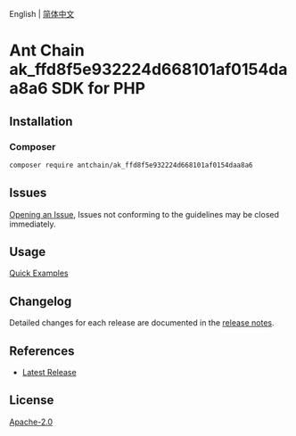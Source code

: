 English | [简体中文](README-CN.md)

# Ant Chain ak_ffd8f5e932224d668101af0154daa8a6 SDK for PHP

## Installation

### Composer

```bash
composer require antchain/ak_ffd8f5e932224d668101af0154daa8a6
```

## Issues

[Opening an Issue](https://github.com/alipay/antchain-openapi-prod-sdk/issues/new), Issues not conforming to the guidelines may be closed immediately.

## Usage

[Quick Examples](https://github.com/alipay/antchain-openapi-prod-sdk/blob/master/docs/0-Examples-EN.md#quick-examples)

## Changelog

Detailed changes for each release are documented in the [release notes](./ChangeLog.txt).

## References

* [Latest Release](https://github.com/antchain-openapi-sdk-php)

## License

[Apache-2.0](http://www.apache.org/licenses/LICENSE-2.0)
